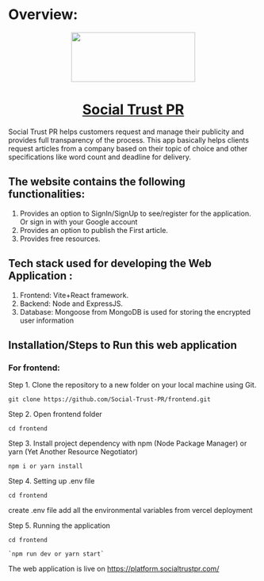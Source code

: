# Overview:
<p align="center">
  <a href="https://platform.socialtrustpr.com">
 <img src="public/assets/images/landing-page-logo.png" width="250" height="100"></p>
<h1 align="center"><strong>Social Trust PR</strong></h1></a>

<p> Social Trust PR helps customers request and manage their publicity and provides full transparency of the process. This app basically helps clients request articles from a company based on their topic of choice and other specifications like word count and deadline for delivery.</p>

## The website contains the following functionalities: 
1) Provides an option to SignIn/SignUp to see/register for the application. Or sign in with your Google account  
2) Provides an option to publish the First article.
3) Provides free resources.

## Tech stack used for developing the Web Application :
1) Frontend: Vite+React framework.
2) Backend: Node and ExpressJS.
3) Database: Mongoose from MongoDB is used for storing the encrypted user information

## Installation/Steps to Run this web application

### For frontend: 
Step 1. Clone the repository to a new folder on your local machine using Git. 
```text
git clone https://github.com/Social-Trust-PR/frontend.git
```

Step 2. Open frontend folder 
```text
cd frontend
```

Step 3. Install project dependency with npm (Node Package Manager) or yarn (Yet Another Resource Negotiator)
```text
npm i or yarn install
```

Step 4. Setting up .env file

```text
cd frontend
```

create .env file add all the environmental variables from vercel deployment


Step 5. Running the application
```text
cd frontend
```
```text
`npm run dev or yarn start`
```
The web application is live on https://platform.socialtrustpr.com/ 
